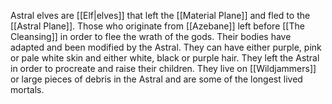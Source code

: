 Astral elves are [[Elf|elves]] that left the [[Material Plane]] and fled to the [[Astral Plane]]. Those who originate from [[Azebane]] left before [[The Cleansing]] in order to flee the wrath of the gods. Their bodies have adapted and been modified by the Astral. They can have either purple, pink or pale white skin and either white, black or purple hair. They left the Astral in order to procreate and raise their children. They live on [[Wildjammers]] or large pieces of debris in the Astral and are some of the longest lived mortals.
